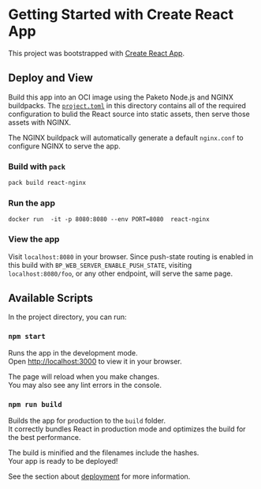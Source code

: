 # Getting Started with Create React App

This project was bootstrapped with [Create React App](https://github.com/facebook/create-react-app).

## Deploy and View
Build this app into an OCI image using the Paketo Node.js and NGINX buildpacks.
The
[`project.toml`](https://buildpacks.io/docs/app-developer-guide/using-project-descriptor/)
in this directory contains all of the required configuration to bulid the React
source into static assets, then serve those assets with NGINX.

The NGINX buildpack will automatically generate a default `nginx.conf` to
configure NGINX to serve the app.

### Build with `pack`
```bash
pack build react-nginx
```

### Run the app
```
docker run  -it -p 8080:8080 --env PORT=8080  react-nginx
```

### View the app
Visit `localhost:8080` in your browser. Since push-state routing is enabled in
this build with `BP_WEB_SERVER_ENABLE_PUSH_STATE`, visiting
`localhost:8080/foo`, or any other endpoint, will serve the same page.

## Available Scripts

In the project directory, you can run:

### `npm start`

Runs the app in the development mode.\
Open [http://localhost:3000](http://localhost:3000) to view it in your browser.

The page will reload when you make changes.\
You may also see any lint errors in the console.

### `npm run build`

Builds the app for production to the `build` folder.\
It correctly bundles React in production mode and optimizes the build for the best performance.

The build is minified and the filenames include the hashes.\
Your app is ready to be deployed!

See the section about
[deployment](https://facebook.github.io/create-react-app/docs/deployment) for
more information.

